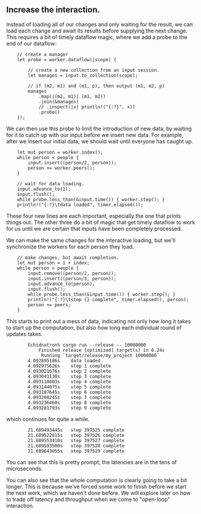 ## Increase the interaction.

Instead of loading all of our changes and only waiting for the result, we can load each change and await its results before supplying the next change. This requires a bit of timely dataflow magic, where we add a probe to the end of our dataflow:

```rust,ignore
    // create a manager
    let probe = worker.dataflow(|scope| {

        // create a new collection from an input session.
        let manages = input.to_collection(scope);

        // if (m2, m1) and (m1, p), then output (m1, m2, p)
        manages
            .map(|(m2, m1)| (m1, m2))
            .join(&manages)
            // .inspect(|x| println!("{:?}", x))
            .probe()
    });
```

We can then use this probe to limit the introduction of new data, by waiting for it to catch up with our input before we insert new data. For example, after we insert our initial data, we should wait until everyone has caught up.

```rust,ignore
    let mut person = worker.index();
    while person < people {
        input.insert((person/2, person));
        person += worker.peers();
    }

    // wait for data loading.
    input.advance_to(1);
    input.flush();
    while probe.less_than(&input.time()) { worker.step(); }
    println!("{:?}\tdata loaded", timer.elapsed());
```

These four new lines are each important, especially the one that prints things out. The other three do a bit of magic that get timely dataflow to work for us until we are certain that inputs have been completely processed.

We can make the same changes for the interactive loading, but we'll synchronize the workers for each person they load.

```rust,ignore
    // make changes, but await completion.
    let mut person = 1 + index;
    while person < people {
        input.remove((person/2, person));
        input.insert((person/3, person));
        input.advance_to(person);
        input.flush();
        while probe.less_than(&input.time()) { worker.step(); }
        println!("{:?}\tstep {} complete", timer.elapsed(), person);
        person += peers;
    }
```

This starts to print out a mess of data, indicating not only how long it takes to start up the computation, but also how long each individual round of updates takes.

```ignore
        Echidnatron% cargo run --release -- 10000000
            Finished release [optimized] target(s) in 0.24s
             Running `target/release/my_project 10000000`
        4.092895186s    data loaded
        4.092975626s    step 1 complete
        4.093021676s    step 2 complete
        4.093041130s    step 3 complete
        4.093110803s    step 4 complete
        4.093144075s    step 5 complete
        4.093187645s    step 6 complete
        4.093208245s    step 7 complete
        4.093236460s    step 8 complete
        4.093281793s    step 9 complete
```

which continues for quite a while.

```ignore
        21.689493445s   step 397525 complete
        21.689522815s   step 397526 complete
        21.689553410s   step 397527 complete
        21.689593500s   step 397528 complete
        21.689643055s   step 397529 complete
```

You can see that this is pretty prompt; the latencies are in the tens of microseconds.

You can also see that the whole computation is clearly going to take a bit longer. This is because we've forced some work to finish before we start the next work, which we haven't done before. We will explore later on how to trade off latency and throughput when we come to "open-loop" interaction.